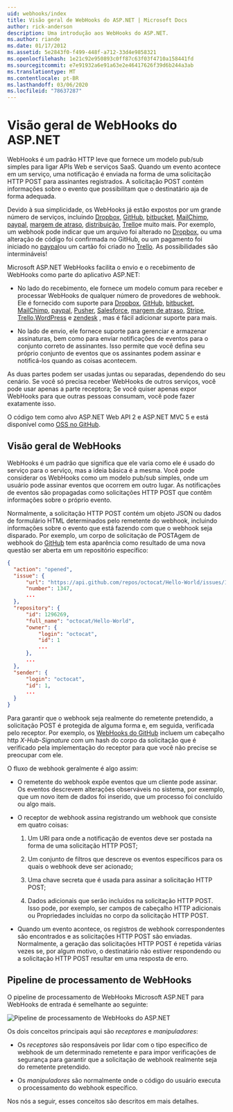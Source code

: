 ```yaml
---
uid: webhooks/index
title: Visão geral de WebHooks do ASP.NET | Microsoft Docs
author: rick-anderson
description: Uma introdução aos WebHooks do ASP.NET.
ms.author: riande
ms.date: 01/17/2012
ms.assetid: 5e2843f0-f499-448f-a712-33d4e9858321
ms.openlocfilehash: 1e21c92e950893c0ff87c63f03f4710a158441fd
ms.sourcegitcommit: e7e91932a6e91a63e2e46417626f39d6b244a3ab
ms.translationtype: MT
ms.contentlocale: pt-BR
ms.lasthandoff: 03/06/2020
ms.locfileid: "78637287"
---
```

# <a name="aspnet-webhooks-overview"></a>Visão geral de WebHooks do ASP.NET

WebHooks é um padrão HTTP leve que fornece um modelo pub/sub simples para ligar APIs Web e serviços SaaS. Quando um evento acontece em um serviço, uma notificação é enviada na forma de uma solicitação HTTP POST para assinantes registrados. A solicitação POST contém informações sobre o evento que possibilitam que o destinatário aja de forma adequada.

Devido à sua simplicidade, os WebHooks já estão expostos por um grande número de serviços, incluindo [Dropbox](http://dropbox.com/), [GitHub](https://www.github.com/), [bitbucket](https://bitbucket.org/), [MailChimp](http://www.mailchimp.com/), [paypal](http://www.paypal.com/), [margem de atraso](http://www.slack.com), [distribuição](http://www.stripe.com), [Trello](http://www.trello.com/)e muito mais. Por exemplo, um webhook pode indicar que um arquivo foi alterado no [Dropbox](http://dropbox.com/), ou uma alteração de código foi confirmada no GitHub, ou um pagamento foi iniciado no [paypal](http://www.paypal.com/)ou um cartão foi criado no [Trello](http://www.trello.com/). As possibilidades são intermináveis!

Microsoft ASP.NET WebHooks facilita o envio e o recebimento de WebHooks como parte do aplicativo ASP.NET:

* No lado do recebimento, ele fornece um modelo comum para receber e processar WebHooks de qualquer número de provedores de webhook. Ele é fornecido com suporte para [Dropbox](http://dropbox.com/), [GitHub](https://www.github.com/), [bitbucket](https://bitbucket.org/), [MailChimp](http://www.mailchimp.com/), [paypal](http://www.paypal.com/), [Pusher](http://www.pusher.com), [Salesforce](http://www.salesforce.com), [margem de atraso](http://www.slack.com), [Stripe](http://www.stripe.com), [Trello](http://www.trello.com/),[WordPress](http://www.wordpress.com) e [zendesk](https://www.zendesk.com/) , mas é fácil adicionar suporte para mais.

* No lado de envio, ele fornece suporte para gerenciar e armazenar assinaturas, bem como para enviar notificações de eventos para o conjunto correto de assinantes. Isso permite que você defina seu próprio conjunto de eventos que os assinantes podem assinar e notificá-los quando as coisas acontecem.

As duas partes podem ser usadas juntas ou separadas, dependendo do seu cenário. Se você só precisa receber WebHooks de outros serviços, você pode usar apenas a parte receptora; Se você quiser apenas expor WebHooks para que outras pessoas consumam, você pode fazer exatamente isso.

O código tem como alvo ASP.NET Web API 2 e ASP.NET MVC 5 e está disponível como [OSS no GitHub](https://github.com/aspnet/WebHooks).

## <a name="webhooks-overview"></a>Visão geral de WebHooks

WebHooks é um padrão que significa que ele varia como ele é usado do serviço para o serviço, mas a ideia básica é a mesma. Você pode considerar os WebHooks como um modelo pub/sub simples, onde um usuário pode assinar eventos que ocorrem em outro lugar. As notificações de eventos são propagadas como solicitações HTTP POST que contêm informações sobre o próprio evento.

Normalmente, a solicitação HTTP POST contém um objeto JSON ou dados de formulário HTML determinados pelo remetente do webhook, incluindo informações sobre o evento que está fazendo com que o webhook seja disparado. Por exemplo, um corpo de solicitação de POSTAgem de webhook do [GitHub](https://www.github.com/) tem esta aparência como resultado de uma nova questão ser aberta em um repositório específico:

```json
{
  "action": "opened",
  "issue": {
      "url": "https://api.github.com/repos/octocat/Hello-World/issues/1347",
      "number": 1347,
      ...
  },
  "repository": {
      "id": 1296269,
      "full_name": "octocat/Hello-World",
      "owner": {
          "login": "octocat",
          "id": 1
          ...
      },
      ...
  },
  "sender": {
      "login": "octocat",
      "id": 1,
      ...
  }
}
```

Para garantir que o webhook seja realmente do remetente pretendido, a solicitação POST é protegida de alguma forma e, em seguida, verificada pelo receptor. Por exemplo, os [WebHooks do GitHub](https://developer.github.com/webhooks/) incluem um cabeçalho http *X-Hub-Signature* com um hash do corpo da solicitação que é verificado pela implementação do receptor para que você não precise se preocupar com ele.

O fluxo de webhook geralmente é algo assim:

* O remetente do webhook expõe eventos que um cliente pode assinar. Os eventos descrevem alterações observáveis no sistema, por exemplo, que um novo item de dados foi inserido, que um processo foi concluído ou algo mais.

* O receptor de webhook assina registrando um webhook que consiste em quatro coisas:

     1. Um URI para onde a notificação de eventos deve ser postada na forma de uma solicitação HTTP POST;

     2. Um conjunto de filtros que descreve os eventos específicos para os quais o webhook deve ser acionado;

     3. Uma chave secreta que é usada para assinar a solicitação HTTP POST;

     4. Dados adicionais que serão incluídos na solicitação HTTP POST. Isso pode, por exemplo, ser campos de cabeçalho HTTP adicionais ou Propriedades incluídas no corpo da solicitação HTTP POST.

* Quando um evento acontece, os registros de webhook correspondentes são encontrados e as solicitações HTTP POST são enviadas. Normalmente, a geração das solicitações HTTP POST é repetida várias vezes se, por algum motivo, o destinatário não estiver respondendo ou a solicitação HTTP POST resultar em uma resposta de erro.

## <a name="webhooks-processing-pipeline"></a>Pipeline de processamento de WebHooks

O pipeline de processamento de WebHooks Microsoft ASP.NET para WebHooks de entrada é semelhante ao seguinte:

![Pipeline de processamento de WebHooks do ASP.NET](_static/WebHookReceivers.png)

Os dois conceitos principais aqui são *receptores* e *manipuladores*:

* Os *receptores* são responsáveis por lidar com o tipo específico de webhook de um determinado remetente e para impor verificações de segurança para garantir que a solicitação de webhook realmente seja do remetente pretendido.

* Os *manipuladores* são normalmente onde o código do usuário executa o processamento do webhook específico.

Nos nós a seguir, esses conceitos são descritos em mais detalhes.
